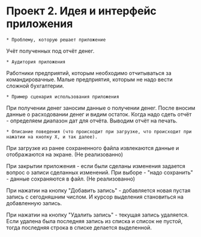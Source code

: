 Проект 2. Идея и интерфейс приложения
=============

	* Проблему, которую решает приложение
Учёт полученных под отчёт денег.

	* Аудитория приложения
Работники предприятий, которым необходимо отчитываться за командировачные.
Малые предприятия, которым не надо вести сложной бухгалтерии.	
	
	* Пример сценария использования приложения
При получении денег заносим данные о получении денег.
После вносим данные о расходовании денег и видим остаток.
Когда надо сдеть отчёт - определяем диапазон дат для отчёта.
Выводим отчёт на печать.
	
	* Описание поведения (что происходит при загрузке, что происходит при нажатии на кнопку Х, и так далее).
При загрузке из ранее сохраненного файла извлекаются данные и отображаются на экране. (Не реализованно)

При закрытии приложения - если были сделаны изменения задается вопрос о записи сделанных изменений.
При выборе - "надо сохранить" - данные сохраняются в файл. (Не реализованно)

При нажатии на кнопку "Добавить запись" - добавляется новая пустая запись с сегодняшним числом. 
И курсор выделения становиться на добавленную запись.

При нажатии на кнопку "Удалить запись" - текущая запись удаляется. Если удалена была последняя запись 
из списка и список не пустой, тогда последняя строка в списке делается выделенной.

